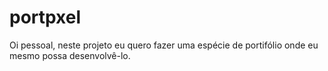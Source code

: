 # portpxel
Oi pessoal, neste projeto eu quero fazer uma espécie de portifólio onde eu mesmo possa desenvolvê-lo. 
